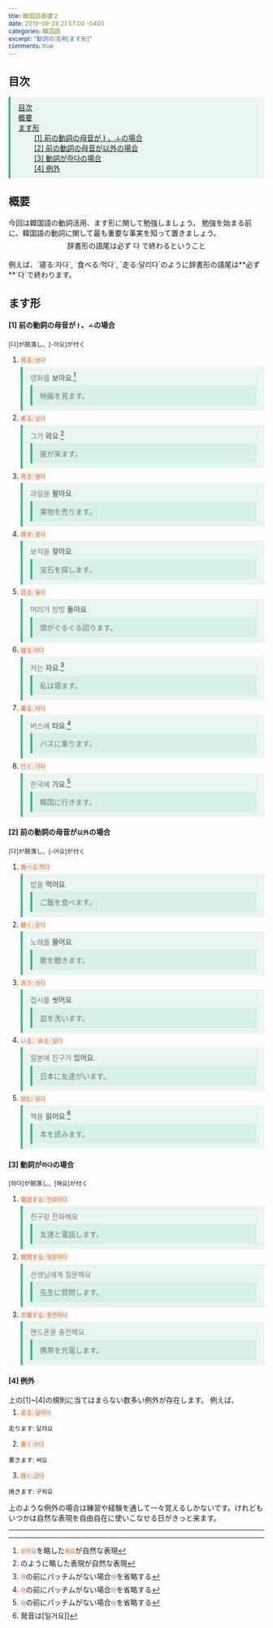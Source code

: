 ```yaml
---
title: 韓国語基礎２
date: 2019-09-28 21:57:00 -0400
categories: 韓国語
excerpt: "動詞の活用[ます形]"
comments: true
---
```


## 目次

> [目次](#目次)<br> 
> [概要](#概要)<br> 
> [ます形](#ます形)<br> 
> &nbsp;&nbsp;&nbsp;&nbsp;&nbsp;&nbsp;&nbsp;&nbsp;[[1] 前の動詞の母音がㅏ、ㅗの場合](#[1]-前の動詞の母音が`ㅏ`、`ㅗ`の場合)<br> 
> &nbsp;&nbsp;&nbsp;&nbsp;&nbsp;&nbsp;&nbsp;&nbsp;[[2] 前の動詞の母音が以外の場合](#[2]-前の動詞の母音が`以外`の場合)<br> 
> &nbsp;&nbsp;&nbsp;&nbsp;&nbsp;&nbsp;&nbsp;&nbsp;[[3] 動詞が하다の場合](#[3]-動詞が`하다`の場合)<br> 
> &nbsp;&nbsp;&nbsp;&nbsp;&nbsp;&nbsp;&nbsp;&nbsp;[[4] 例外](#[4]-例外)<br>

## 概要

今回は韓国語の動詞活用、ます形に関して勉強しましょう。
勉強を始まる前に、韓国語の動詞に関して最も重要な事実を知って置きましょう。

<center>
辞書形の語尾は必ず 다 で終わるということ
</center>  
<br>
例えば、`寝る:자다`, `食べる:먹다`, `走る:달리다`のように辞書形の語尾は**必ず**`다`で終わります。

## ます形

#### [1] 前の動詞の母音が`ㅏ`、`ㅗ`の場合

```
[다]が脱落し、[-아요]が付く
```

1. `見る: 보다`

   > 영화를 **보아요**.[^1]
   >
   > > 映画を見ます。

2. `来る: 오다`

   > 그가 **와요**.[^2]
   >
   > > 彼が来ます。

3. `売る: 팔다`

   > 과일을 **팔아요**.
   >
   > > 果物を売ります。

4. `探す: 찾다`

   > 보석을 **찾아요**.
   >
   > > 宝石を探します。

5. `回る: 돌다`

   > 머리가 빙빙 **돌아요**
   >
   > > 頭がぐるぐる回ります。

6. `寝る:자다`

   > 저는 **자요**.[^3]
   >
   > > 私は寝ます。

7. `乗る: 타다`

   > 버스에 **타요**.[^3]
   >
   > > バスに乗ります。

8. `行く: 가다`
   > 한국에 **가요**.[^3]
   >
   > > 韓国に行きます。

#### [2] 前の動詞の母音が`以外`の場合

```
[다]が脱落し、[-어요]が付く
```

1. `食べる:먹다`

   > 밥을 **먹어요**.
   >
   > > ご飯を食べます。

2. `聴く: 듣다`

   > 노래를 **들어요**.
   >
   > > 歌を聴きます。

3. `洗う: 씻다`

   > 접시를 **씻어요**.
   >
   > > 皿を洗います。

4. `いる、ある: 있다`

   > 일본에 친구가 **있어요**.
   >
   > > 日本に友達がいます。

5. `読む: 읽다`
   > 책을 **읽어요**.[^4]
   >
   > > 本を読みます。

#### [3] 動詞が`하다`の場合

```
[하다]が脱落し、[해요]が付く
```

1. `電話する: 전화하다`

   > 친구랑 전화해요
   >
   > > 友達と電話します。

2. `質問する: 질문하다`

   > 선생님에게 질문해요
   >
   > > 先生に質問します。

3. `充電する: 충전하다`
   > 핸드폰을 충전해요.
   >
   > > 携帯を充電します。

#### [4] 例外

上の[1]~[4]の規則に当てはまらない数多い例外が存在します。
例えば、

1. `走る: 달리다`

```
走ります: 달려요
```

2. `書く:쓰다`

```
書きます: 써요
```

3. `焼く:굽다`

```
焼きます: 구워요
```

上のような例外の場合は練習や経験を通して一々覚えるしかないです。けれどもいつかは自然な表現を自由自在に使いこなせる日がきっと来ます。

---

[^1]: `보아요`を略した`봐요`が自然な表現
[^2]: [^1]のように略した表現が自然な表現
[^3]: `아`の前にパッチムがない場合`아`を省略する
[^4]: 発音は[일거요]]

<style>
.footnote{
    color: #5682dd;
}
.header1{
    font-size:1.563em;
    font-weight : bold;
}
.header2{
    font-size:1.25em;
    font-weight : bold;
}
.header3{
    font-size:1em;
    font-weight : bold;
}
.header4{
    font-size:0.75em;
    font-weight : bold;
}
.header5{
    font-size:0.75em;
    font-weight : bold;
}
.header6{
    font-size:0.75em;
    font-weight : bold;
}
blockquote {
    margin: 0.1rem 0px;
}

blockquote> :last-child {
    margin-bottom: 0px;	

font-family: -apple-system,BlinkMacSystemFont,"Roboto","Segoe UI","Helvetica Neue","Lucida Grande",Arial,sans-serif;

​	}

blockquote> :first-child,
li> :first-child {
    margin-top: 0px;font-family: -apple-system,BlinkMacSystemFont,"Roboto","Segoe UI","Helvetica Neue","Lucida Grande",Arial,sans-serif;
}

p,
blockquote,
ul,
ol,
dl,
table {
    margin: 0.4em 0px;font-family: -apple-system,BlinkMacSystemFont,"Roboto","Segoe UI","Helvetica Neue","Lucida Grande",Arial,sans-serif;
}

.on-focus-mode blockquote {
    border-left-color: rgba(85, 85, 85, 0.12);
}

blockquote {
    border-left: 4px solid rgb(66, 185, 131);
    padding: 10px 15px;
    color: rgb(119, 119, 119);
    background-color: rgba(66, 185, 131, 0.1);

font-style: normal;!important;

font-family: -apple-system,BlinkMacSystemFont,"Roboto","Segoe UI","Helvetica Neue","Lucida Grande",Arial,sans-serif;}

div.highlighter-rouge,
figure.highlight {
    border: 1px solid rgb(235, 235, 235);
    -webkit-font-smoothing: initial;
    line-height: 1.43rem;
    border-radius: 2px;
    font-size: 0.85rem;
    overflow-wrap: normal;
    margin: 0.8rem 0px !important;
    background-color: rgb(235, 235, 235) !important;
    font-family: -apple-system,BlinkMacSystemFont,"Roboto","Segoe UI","Helvetica Neue","Lucida Grande",Arial,sans-serif; !important;
    color: black;
}

tt, code, kbd, samp, pre{

font-family: -apple-system,BlinkMacSystemFont,"Roboto","Segoe UI","Helvetica Neue","Lucida Grande",Arial,sans-serif;

}

div.highlighter-rouge>pre, div.highlighter-rouge pre.highlight, figure.highlight>pre, figure.highlight pre.highlight{

padding : 0em;

font-family: -apple-system,BlinkMacSystemFont,"Roboto","Segoe UI","Helvetica Neue","Lucida Grande",Arial,sans-serif;

}

p>code,
a>code,
li>code,
figcaption>code,
td>code {
    padding-top: 0.1rem;
    padding-bottom: 0.1rem;
    font-size: 0.8em;
    background: rgb(238, 238, 238);
    color: rgb(233, 105, 0);
    border-radius: 4px;

font-family: -apple-system,BlinkMacSystemFont,"Roboto","Segoe UI","Helvetica Neue","Lucida Grande",Arial,sans-serif;}
</style>
